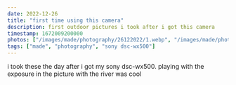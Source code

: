 ```yaml
---
date: 2022-12-26
title: "first time using this camera"
description: first outdoor pictures i took after i got this camera
timestamp: 1672009200000
photos: ["/images/made/photography/26122022/1.webp", "/images/made/photography/26122022/2.webp", "/images/made/photography/26122022/3.webp", "/images/made/photography/26122022/4.webp"]
tags: ["made", "photography", "sony dsc-wx500"]
---
```

i took these the day after i got my sony dsc-wx500. playing with the exposure in the picture with the river was cool